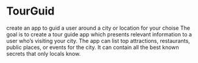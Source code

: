 # TourGuid
create an app to guid a user around a city or location for your choise 
The goal is to create a tour guide app which presents relevant information to a user who’s visiting your city. 
The app can list top attractions, restaurants, public places, or events for the city. 
It can contain all the best known secrets that only locals know.
